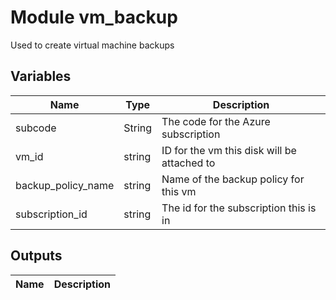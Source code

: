 # Module vm_backup

Used to create virtual machine backups

## Variables

| Name | Type | Description |
| ---- | ---- | ---------- |
| subcode | String | The code for the Azure subscription
| vm_id | string | ID for the vm this disk will be attached to
| backup_policy_name | string | Name of the backup policy for this vm
| subscription_id | string | The id for the subscription this is in

## Outputs

| Name | Description |
| ---- | ----------- |
